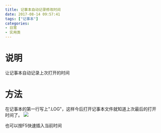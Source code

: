 ```yaml
---
title: 记事本自动记录修改时间
date: 2017-08-14 09:57:41
tags: ["记事本"]
categories:
- 日常
- 实用类
---
```


# 说明
让记事本自动记录上次打开的时间

# 方法
在记事本的第一行写上".LOG"，这样今后打开记事本文件就知道上次最后的打开时间了。 
![](微信图片_20170814104756.png)

也可以按F5快速插入当前时间

